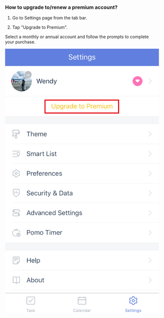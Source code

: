 ### How to upgrade to/renew a premium account?

1. Go to Settings page from the tab bar.

2. Tap "Upgrade to Premium".

Select a monthly or annual account and follow the prompts to complete your purchase.

![](../ios/4.1/4.1.5.1.png)